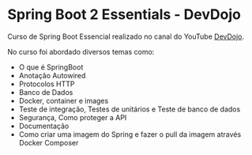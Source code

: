 <h1>Spring Boot 2 Essentials - DevDojo</h1>

<p>Curso de Spring Boot Essencial realizado no canal do YouTube <a href="https://www.youtube.com/watch?v=bCzsSXE4Jzg&list=PL62G310vn6nFBIxp6ZwGnm8xMcGE3VA5H&index=1" target="_blank" rel="noopener noreferrer">DevDojo</a>.</p>

<p>No curso foi abordado diversos temas como:</p>

<ul>
	<li>O que é SpringBoot</li>
    <li>Anotação Autowired</li>
    <li>Protocolos  HTTP</li>
    <li>Banco de Dados</li>
    <li>Docker, container e images</li>
    <li>Teste de integração, Testes de unitários e Teste de banco de dados</li>
    <li>Segurança, Como proteger a API</li>
    <li>Documentação</li>
	<li>Como criar uma imagem do Spring e fazer o pull da imagem através Docker Composer</li>
</ul>
